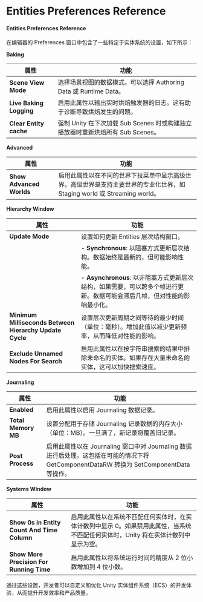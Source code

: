 # Entities Preferences Reference

#### Entities Preferences Reference

在编辑器的 Preferences 窗口中包含了一些特定于实体系统的设置，如下所示：

**Baking**

| 属性                      | 功能                                                     |
| ----------------------- | ------------------------------------------------------ |
| **Scene View Mode**     | 选择场景视图的数据模式。可以选择 Authoring Data 或 Runtime Data。        |
| **Live Baking Logging** | 启用此属性以输出实时烘焙触发器的日志。这有助于诊断导致烘焙发生的问题。                    |
| **Clear Entity cache**  | 强制 Unity 在下次加载 Sub Scenes 时或构建独立播放器时重新烘焙所有 Sub Scenes。 |

**Advanced**

| 属性                       | 功能                                                                           |
| ------------------------ | ---------------------------------------------------------------------------- |
| **Show Advanced Worlds** | 启用此属性以在不同的世界下拉菜单中显示高级世界。高级世界是支持主要世界的专业化世界，如 Staging world 或 Streaming world。 |

**Hierarchy Window**

| 属性                                                      | 功能                                                                     |
| ------------------------------------------------------- | ---------------------------------------------------------------------- |
| **Update Mode**                                         | 设置如何更新 Entities 层次结构窗口。                                                |
|                                                         | - **Synchronous**: 以阻塞方式更新层次结构。数据始终是最新的，但可能影响性能。                       |
|                                                         | - **Asynchronous**: 以非阻塞方式更新层次结构，如果需要，可以跨多个帧进行更新。数据可能会滞后几帧，但对性能的影响最小化。 |
| **Minimum Milliseconds Between Hierarchy Update Cycle** | 设置层次更新周期之间等待的最少时间（单位：毫秒）。增加此值以减少更新频率，从而降低对性能的影响。                       |
| **Exclude Unnamed Nodes For Search**                    | 启用此属性以在按字符串搜索的结果中排除未命名的实体。如果存在大量未命名的实体，这可以加快搜索速度。                      |

**Journaling**

| 属性                  | 功能                                                                                                  |
| ------------------- | --------------------------------------------------------------------------------------------------- |
| **Enabled**         | 启用此属性以启用 Journaling 数据记录。                                                                           |
| **Total Memory MB** | 设置分配用于存储 Journaling 记录数据的内存大小（单位：MB）。一旦满了，新记录将覆盖旧记录。                                                |
| **Post Process**    | 启用此属性以在 Journaling 窗口中对 Journaling 数据进行后处理。这包括在可能的情况下将 GetComponentDataRW 转换为 SetComponentData 等操作。 |

**Systems Window**

| 属性                                          | 功能                                                                    |
| ------------------------------------------- | --------------------------------------------------------------------- |
| **Show 0s in Entity Count And Time Column** | 启用此属性以在系统不匹配任何实体时，在实体计数列中显示 0。如果禁用此属性，当系统不匹配任何实体时，Unity 将在实体计数列中显示为空。 |
| **Show More Precision For Running Time**    | 启用此属性以将系统运行时间的精度从 2 位小数增加到 4 位小数。                                     |

通过这些设置，开发者可以自定义和优化 Unity 实体组件系统（ECS）的开发体验，从而提升开发效率和产品质量。

